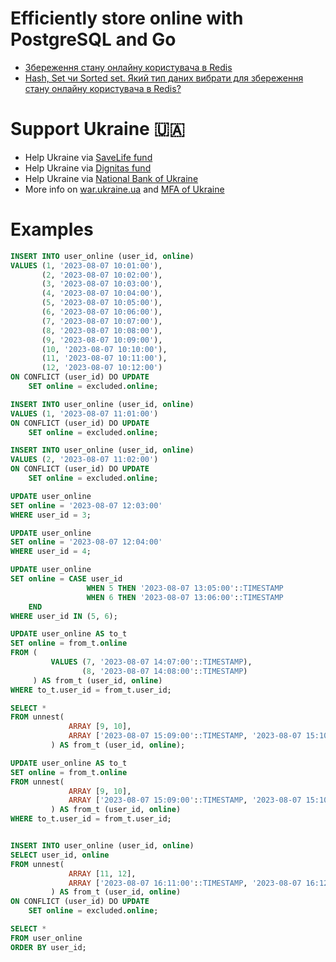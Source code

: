 # Efficiently store online with PostgreSQL and Go
- [Збереження стану онлайну користувача в Redis](https://dou.ua/forums/topic/35260/)
- [Hash, Set чи Sorted set. Який тип даних вибрати для збереження стану онлайну користувача в Redis?](https://dou.ua/forums/topic/44655/)

# Support Ukraine 🇺🇦
- Help Ukraine via [SaveLife fund](https://savelife.in.ua/en/donate-en/)
- Help Ukraine via [Dignitas fund](https://dignitas.fund/donate/)
- Help Ukraine via [National Bank of Ukraine](https://bank.gov.ua/en/news/all/natsionalniy-bank-vidkriv-spetsrahunok-dlya-zboru-koshtiv-na-potrebi-armiyi)
- More info on [war.ukraine.ua](https://war.ukraine.ua/) and [MFA of Ukraine](https://twitter.com/MFA_Ukraine)

# Examples
```sql
INSERT INTO user_online (user_id, online)
VALUES (1, '2023-08-07 10:01:00'),
       (2, '2023-08-07 10:02:00'),
       (3, '2023-08-07 10:03:00'),
       (4, '2023-08-07 10:04:00'),
       (5, '2023-08-07 10:05:00'),
       (6, '2023-08-07 10:06:00'),
       (7, '2023-08-07 10:07:00'),
       (8, '2023-08-07 10:08:00'),
       (9, '2023-08-07 10:09:00'),
       (10, '2023-08-07 10:10:00'),
       (11, '2023-08-07 10:11:00'),
       (12, '2023-08-07 10:12:00')
ON CONFLICT (user_id) DO UPDATE
    SET online = excluded.online;

INSERT INTO user_online (user_id, online)
VALUES (1, '2023-08-07 11:01:00')
ON CONFLICT (user_id) DO UPDATE
    SET online = excluded.online;

INSERT INTO user_online (user_id, online)
VALUES (2, '2023-08-07 11:02:00')
ON CONFLICT (user_id) DO UPDATE
    SET online = excluded.online;

UPDATE user_online
SET online = '2023-08-07 12:03:00'
WHERE user_id = 3;

UPDATE user_online
SET online = '2023-08-07 12:04:00'
WHERE user_id = 4;

UPDATE user_online
SET online = CASE user_id
                 WHEN 5 THEN '2023-08-07 13:05:00'::TIMESTAMP
                 WHEN 6 THEN '2023-08-07 13:06:00'::TIMESTAMP
    END
WHERE user_id IN (5, 6);

UPDATE user_online AS to_t
SET online = from_t.online
FROM (
         VALUES (7, '2023-08-07 14:07:00'::TIMESTAMP),
                (8, '2023-08-07 14:08:00'::TIMESTAMP)
     ) AS from_t (user_id, online)
WHERE to_t.user_id = from_t.user_id;

SELECT *
FROM unnest(
             ARRAY [9, 10],
             ARRAY ['2023-08-07 15:09:00'::TIMESTAMP, '2023-08-07 15:10:00'::TIMESTAMP]
         ) AS from_t (user_id, online);

UPDATE user_online AS to_t
SET online = from_t.online
FROM unnest(
             ARRAY [9, 10],
             ARRAY ['2023-08-07 15:09:00'::TIMESTAMP, '2023-08-07 15:10:00'::TIMESTAMP]
         ) AS from_t (user_id, online)
WHERE to_t.user_id = from_t.user_id;


INSERT INTO user_online (user_id, online)
SELECT user_id, online
FROM unnest(
             ARRAY [11, 12],
             ARRAY ['2023-08-07 16:11:00'::TIMESTAMP, '2023-08-07 16:12:00'::TIMESTAMP]
         ) AS from_t (user_id, online)
ON CONFLICT (user_id) DO UPDATE
    SET online = excluded.online;

SELECT *
FROM user_online
ORDER BY user_id;
```
